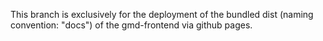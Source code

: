 This branch is exclusively for the deployment of the bundled dist (naming convention: "docs") of the gmd-frontend via github  pages.
